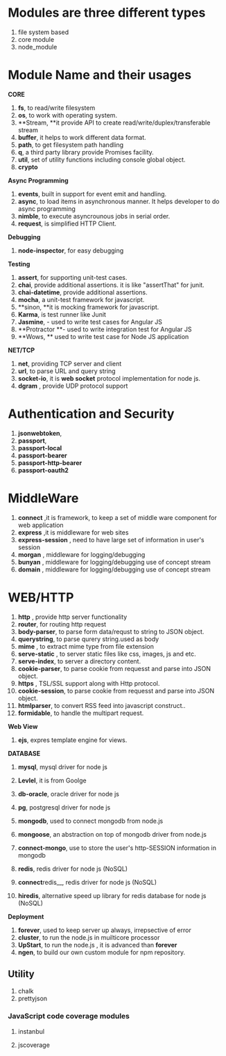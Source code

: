 # Modules are three different types

1. file system based
2. core module
3. node\_module

# Module Name and their usages

**CORE**

1. **fs**,  to read\/write filesystem
2. **os**,  to work with operating system.
3. **Stream, **it provide API to create read\/write\/duplex\/transferable stream
4. **buffer**, it helps to work different data format.
5. **path**,  to get filesystem path handling
6. **q**,  a third party library provide Promises facility.
7. **util**,  set of utility functions including console global object.
8. **crypto**

**Async Programming**

1. **events**,  built in support for event emit and handling.
2. **async**, to load items in asynchronous manner. It helps developer to do async programming
3. **nimble**, to execute asyncrounous jobs in serial order.
4. **request**, is simplified HTTP Client.

**Debugging**

1. **node-inspector**,  for easy debugging

**Testing**

1. **assert**,  for supporting unit-test cases. 
2. **chai**,  provide additional assertions. it is like "assertThat" for junit.
3. **chai-datetime**,  provide additional assertions.
4. **mocha**,  a unit-test framework for javascript.
5. **sinon, **it is mocking framework for javascript.
6. **Karma**, is test runner like Junit
7. **Jasmine**, - used to write test cases for Angular JS
8. **Protractor **- used to write integration test for Angular JS
9. **Wows, ** used to write test case for Node JS application

**NET\/TCP**

1. **net**,   providing TCP server and client
2. **url**,   to parse URL and query string
3. **socket-io**, it is **web socket** protocol implementation for node js.
4. **dgram** , provide UDP protocol support

# Authentication and Security

1. **jsonwebtoken**,
2. **passport**,
3. **passport-local**
4. **passport-bearer**
5. **passport-http-bearer**
6. **passport-oauth2**

# MiddleWare

1. **connect** ,it is framework, to keep a set of middle ware component for web application  
2. **express** ,it is middleware for web sites
3. **express-session** , need to have large set of information in user's session
4. **morgan** , middleware for logging\/debugging
5. **bunyan** , middleware for logging\/debugging use of concept stream
6. **domain** , middleware for logging\/debugging use of concept stream

# WEB\/HTTP

1. **http** , provide http server functionality
2. **router**, for routing http request
3. **body-parser**,  to parse form data\/requst to string to JSON object.
4. **querystring**,   to parse qurery string.used as body
5. **mime** , to extract mime type from file extension
6. **serve-static** , to server static files like css, images, js and etc.  
7. **serve-index**,  to server a directory content.
8. **cookie-parser**, to parse cookie from requesst and parse into JSON object.
9. **https** , TSL\/SSL support along with Http protocol.
10. **cookie-session**, to parse cookie from requesst and parse into JSON object.
11. **htmlparser**, to convert RSS feed into javascript construct..
12. **formidable**, to handle the multipart request.

**Web View**

1. **ejs**, expres template engine for views.

**DATABASE**

1. **mysql**, mysql driver for node js
2. **Levlel**, it is from Goolge
3. **db-oracle**, oracle driver for node js
4. **pg**, postgresql driver for node js

5. **mongodb**, used to connect mongodb from node.js

6. **mongoose**, an abstraction on top of mongodb driver from node.js

7. **connect-mongo**, use to store the user's http-SESSION information in mongodb

8. **redis**, redis driver for node js \(NoSQL\)

9. **connect**redis\_\_, redis driver for node js \(NoSQL\)

10. **hiredis**, alternative speed up library for redis database for node js \(NoSQL\)


**Deployment**

1. **forever**, used to keep server up always, irrepsective of error
2. **cluster**, to run the node.js in muilticore processor
3. **UpStart**, to run the node.js , it is advanced than **forever**
4. **ngen**, to build our own custom module for npm repository.

## Utility

1. chalk
2. prettyjson

### 

### JavaScript code coverage modules

1. instanbul

2. jscoverage

